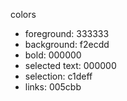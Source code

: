 colors
* foreground: 333333
* background: f2ecdd
* bold: 000000
* selected text: 000000
* selection: c1deff
* links: 005cbb
